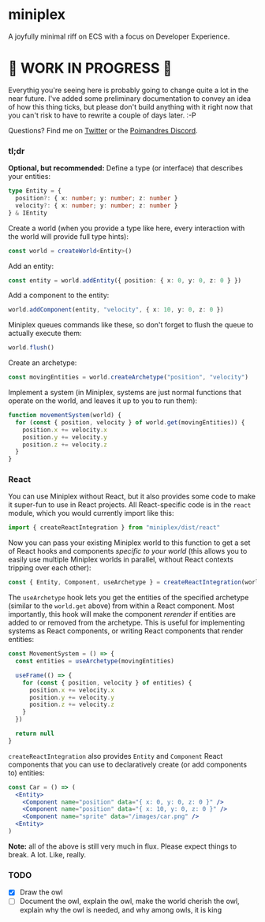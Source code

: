 # miniplex

A joyfully minimal riff on ECS with a focus on Developer Experience.

# 🚨 WORK IN PROGRESS 🚨

Everythig you're seeing here is probably going to change quite a lot in the near future. I've added some preliminary documentation to convey an idea of how this thing ticks, but please don't build anything with it right now that you can't risk to have to rewrite a couple of days later. :-P

Questions? Find me on [Twitter](https://twitter.com/hmans) or the [Poimandres Discord](https://discord.gg/aAYjm2p7c7).

### tl;dr

**Optional, but recommended:** Define a type (or interface) that describes your entities:

```ts
type Entity = {
  position?: { x: number; y: number; z: number }
  velocity?: { x: number; y: number; z: number }
} & IEntity
```

Create a world (when you provide a type like here, every interaction with the world will provide full type hints):

```ts
const world = createWorld<Entity>()
```

Add an entity:

```ts
const entity = world.addEntity({ position: { x: 0, y: 0, z: 0 } })
```

Add a component to the entity:

```ts
world.addComponent(entity, "velocity", { x: 10, y: 0, z: 0 })
```

Miniplex queues commands like these, so don't forget to flush the queue to actually execute them:

```ts
world.flush()
```

Create an archetype:

```ts
const movingEntities = world.createArchetype("position", "velocity")
```

Implement a system (in Miniplex, systems are just normal functions that operate on the world, and leaves it up to you to run them):

```ts
function movementSystem(world) {
  for (const { position, velocity } of world.get(movingEntities)) {
    position.x += velocity.x
    position.y += velocity.y
    position.z += velocity.z
  }
}
```

### React

You can use Miniplex without React, but it also provides some code to make it super-fun to use in React projects. All React-specific code is in the `react` module, which you would currently import like this:

```ts
import { createReactIntegration } from "miniplex/dist/react"
```

Now you can pass your existing Miniplex world to this function to get a set of React hooks and components _specific to your world_ (this allows you to easily use multiple Miniplex worlds in parallel, without React contexts tripping over each other):

```ts
const { Entity, Component, useArchetype } = createReactIntegration(world)
```

The `useArchetype` hook lets you get the entities of the specified archetype (similar to the `world.get` above) from within a React component. Most importantly, this hook will make the component _rerender_ if entities are added to or removed from the archetype. This is useful for implementing systems as React components, or writing React components that render entities:

```ts
const MovementSystem = () => {
  const entities = useArchetype(movingEntities)

  useFrame(() => {
    for (const { position, velocity } of entities) {
      position.x += velocity.x
      position.y += velocity.y
      position.z += velocity.z
    }
  })

  return null
}
```

`createReactIntegration` also provides `Entity` and `Component` React components that you can use to declaratively create (or add components to) entities:

```jsx
const Car = () => (
  <Entity>
    <Component name="position" data="{ x: 0, y: 0, z: 0 }" />
    <Component name="position" data="{ x: 10, y: 0, z: 0 }" />
    <Component name="sprite" data="/images/car.png" />
  <Entity>
)
```

**Note:** all of the above is still very much in flux. Please expect things to break. A lot. Like, really.

### TODO

- [x] Draw the owl
- [ ] Document the owl, explain the owl, make the world cherish the owl, explain why the owl is needed, and why among owls, it is king
